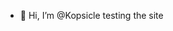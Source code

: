 - 👋 Hi, I’m @Kopsicle
testing the site

<!---
Kopsicle/Kopsicle is a ✨ special ✨ repository because its `README.md` (this file) appears on your GitHub profile.
You can click the Preview link to take a look at your changes.
--->
